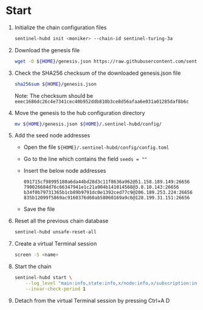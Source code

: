 # Start

1. Initialize the chain configuration files

    ``` sh
    sentinel-hubd init <moniker> --chain-id sentinel-turing-3a
    ```

2. Download the genesis file

    ``` sh
    wget -O ${HOME}/genesis.json https://raw.githubusercontent.com/sentinel-official/testnets/master/turing-3/genesis.json
    ```

3. Check the SHA256 checksum of the downloaded genesis.json file

    ``` sh
    sha256sum ${HOME}/genesis.json
    ```

    Note: The checksum should be `eeec1686dc26c4e7341cec40b952ddb810b3ce8d56afaa6e031a01285daf8b6c`

4. Move the genesis to the hub configuration directory

    ``` sh
    mv ${HOME}/genesis.json ${HOME}/.sentinel-hubd/config/
    ```

5. Add the seed node addresses

    * Open the file `${HOME}/.sentinel-hubd/config/config.toml`
    * Go to the line which contains the field `seeds = ""`
    * Insert the below node addresses

        ``` text
        091715cf98995180a6da44bd28d3c11f8636a962@51.158.189.149:26656
        790026684d76c66347941e1c21a904b141014568@3.8.10.143:26656
        b34f0b79731365b1cb89b9791dc0e1392ced77c9@206.189.253.224:26656
        835b12099f5869ac9160376d60ab58060169a9c6@128.199.31.151:26656
        ```

    * Save the file

6. Reset all the previous chain database

    ``` sh
    sentinel-hubd unsafe-reset-all
    ```

7. Create a virtual Terminal session

    ``` sh
    screen -S <name>
    ```

8. Start the chain

    ``` sh
    sentinel-hubd start \
        --log_level "main:info,state:info,x/node:info,x/subscription:info,x/session:info,*:error" \
        --invar-check-period 1
    ```

9. Detach from the virtual Terminal session by pressing Ctrl+A D
